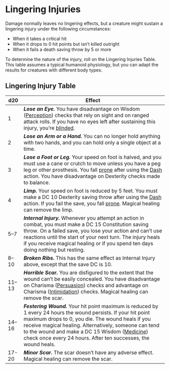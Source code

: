 # Lingering Injuries

Damage normally leaves no lingering effects, but a creature might sustain a lingering injury under the following circumstances:

- When it takes a critical hit
- When it drops to 0 hit points but isn’t killed outright
- When it fails a death saving throw by 5 or more

To determine the nature of the injury, roll on the Lingering Injuries Table. This table assumes a typical humanoid physiology, but you can adapt the results for creatures with different body types.

## Lingering Injury Table

| d20   | Effect                                                                                                                                                                                                                                                                                                                                                                                                                                       |
|-------|----------------------------------------------------------------------------------------------------------------------------------------------------------------------------------------------------------------------------------------------------------------------------------------------------------------------------------------------------------------------------------------------------------------------------------------------|
| 1     | ***Lose an Eye.*** You have disadvantage on Wisdom ([Perception](https://www.dndbeyond.com/compendium/rules/basic-rules/using-ability-scores#Perception)) checks that rely on sight and on ranged attack rolls. If you have no eyes left after sustaining this injury, you’re [blinded](https://www.dndbeyond.com/compendium/rules/basic-rules/appendix-a-conditions#Blinded).                                                            |
| 2     | ***Lose an Arm or a Hand.*** You can no longer hold anything with two hands, and you can hold only a single object at a time.                                                                                                                                                                                                                                                                                                             |
| 3     | ***Lose a Foot or Leg.*** Your speed on foot is halved, and you must use a cane or crutch to move unless you have a peg leg or other prosthesis. You fall [prone](https://www.dndbeyond.com/compendium/rules/basic-rules/appendix-a-conditions#Prone) after using the [Dash](https://www.dndbeyond.com/compendium/rules/basic-rules/combat#Dash) action. You have disadvantage on Dexterity checks made to balance.                       |
| 4     | ***Limp.*** Your speed on foot is reduced by 5 feet. You must make a DC 10 Dexterity saving throw after using the [Dash](https://www.dndbeyond.com/compendium/rules/basic-rules/combat#Dash) action. If you fail the save, you fall [prone](https://www.dndbeyond.com/compendium/rules/basic-rules/appendix-a-conditions#Prone). Magical healing can remove the limp.                                                                     |
| 5–7   | ***Internal Injury.*** Whenever you attempt an action in combat, you must make a DC 15 Constitution saving throw. On a failed save, you lose your action and can’t use reactions until the start of your next turn. The injury heals if you receive magical healing or if you spend ten days doing nothing but resting.                                                                                                                   |
| 8–10  | ***Broken Ribs.*** This has the same effect as Internal Injury above, except that the save DC is 10.                                                                                                                                                                                                                                                                                                                                      |
| 11–13 | ***Horrible Scar.*** You are disfigured to the extent that the wound can’t be easily concealed. You have disadvantage on Charisma ([Persuasion](https://www.dndbeyond.com/compendium/rules/basic-rules/using-ability-scores#Persuasion)) checks and advantage on Charisma ([Intimidation](https://www.dndbeyond.com/compendium/rules/basic-rules/using-ability-scores#Intimidation)) checks. Magical healing can remove the scar.        |
| 14–16 | ***Festering Wound.*** Your hit point maximum is reduced by 1 every 24 hours the wound persists. If your hit point maximum drops to 0, you die. The wound heals if you receive magical healing. Alternatively, someone can tend to the wound and make a DC 15 Wisdom ([Medicine](https://www.dndbeyond.com/compendium/rules/basic-rules/using-ability-scores#Medicine)) check once every 24 hours. After ten successes, the wound heals. |
| 17-20 | ***Minor Scar.*** The scar doesn’t have any adverse effect. Magical healing can remove the scar.                                                                                                                                                                                                                                                                                                                                         |
